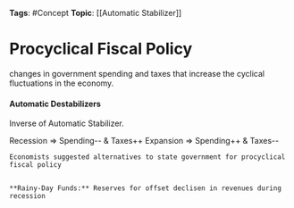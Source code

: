 
**Tags**: #Concept 
**Topic**: [[Automatic Stabilizer]]

# Procyclical Fiscal Policy
changes in government spending and taxes that increase the cyclical fluctuations in the economy.

#### Automatic Destabilizers
Inverse of Automatic Stabilizer.

Recession => Spending-- & Taxes++
Expansion => Spending++ & Taxes--

```ad-seealso
Economists suggested alternatives to state government for procyclical fiscal policy


**Rainy-Day Funds:** Reserves for offset declisen in revenues during recession

```

